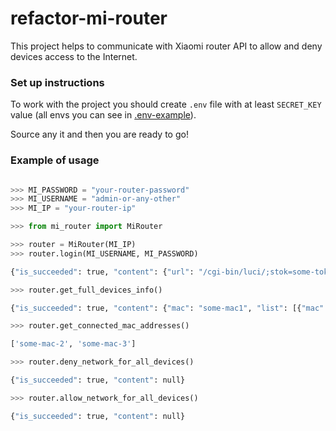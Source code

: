 # refactor-mi-router
This project helps to communicate with Xiaomi router API to allow and deny devices access to the Internet.

### Set up instructions

To work with the project you should create `.env` file with at least `SECRET_KEY` value (all envs you can see in [.env-example](.env-example)). 

Source any it and then you are ready to go!


### Example of usage
```python

>>> MI_PASSWORD = "your-router-password"
>>> MI_USERNAME = "admin-or-any-other"
>>> MI_IP = "your-router-ip"

>>> from mi_router import MiRouter

>>> router = MiRouter(MI_IP)
>>> router.login(MI_USERNAME, MI_PASSWORD)

{"is_succeeded": true, "content": {"url": "/cgi-bin/luci/;stok=some-token/web/home", "token": "some-token", "code": 0}}

>>> router.get_full_devices_info()

{"is_succeeded": true, "content": {"mac": "some-mac1", "list": [{"mac": "some-mac1", "oname": "some-mac-name1", "isap": 0, "parent": "", "authority": {"wan": 1, "pridisk": 0, "admin": 1, "lan": 1}, "push": 0, "online": 1, "name": "some-mac-name1", "times": 0, "ip": [{"downspeed": "0", "online": "12122", "active": 1, "upspeed": "0", "ip": "some-ip"}], "statistics": {"downspeed": "0", "online": "182665", "upspeed": "0"}, "icon": "", "type": 1}, {"mac": "some-mac2", "oname": "some-mac-name2", "isap": 0, "parent": "", "authority": {"wan": 1, "pridisk": 0, "admin": 1, "lan": 1}, "push": 0, "online": 1, "name": "some-mac-name2", "times": 0, "ip": [{"downspeed": "133", "online": "34234", "active": 1, "upspeed": "146", "ip": "some-ip"}], "statistics": {"downspeed": "133", "online": "5466", "upspeed": "146"}, "icon": "", "type": 2}, {"mac": "some-mac-3", "oname": "some-mac-name3", "isap": 0, "parent": "", "authority": {"wan": 1, "pridisk": 0, "admin": 1, "lan": 1}, "push": 0, "online": 1, "name": "some-mac-name3", "times": 0, "ip": [{"downspeed": "0", "online": "564", "active": 1, "upspeed": "0", "ip": "some-ip"}], "statistics": {"downspeed": "0", "online": "232", "upspeed": "0"}, "icon": "", "type": 1}], "code": 0}}

>>> router.get_connected_mac_addresses()

['some-mac-2', 'some-mac-3']

>>> router.deny_network_for_all_devices()

{"is_succeeded": true, "content": null}

>>> router.allow_network_for_all_devices()

{"is_succeeded": true, "content": null}
```